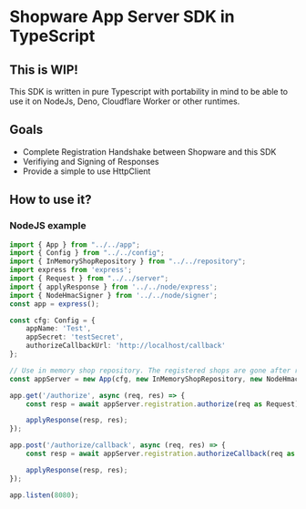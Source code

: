 # Shopware App Server SDK in TypeScript

## This is WIP!

This SDK is written in pure Typescript with portability in mind to be able to use it on NodeJs, Deno, Cloudflare Worker or other runtimes.

## Goals

- Complete Registration Handshake between Shopware and this SDK
- Verifiying and Signing of Responses
- Provide a simple to use HttpClient

## How to use it?

### NodeJS example

```typescript
import { App } from "../../app";
import { Config } from "../../config";
import { InMemoryShopRepository } from "../../repository";
import express from 'express';
import { Request } from "../../server";
import { applyResponse } from '../../node/express';
import { NodeHmacSigner } from '../../node/signer';
const app = express();

const cfg: Config = {
    appName: 'Test',
    appSecret: 'testSecret',
    authorizeCallbackUrl: 'http://localhost/callback'
};

// Use in memory shop repository. The registered shops are gone after restart. Add a own implementation to store persistent
const appServer = new App(cfg, new InMemoryShopRepository, new NodeHmacSigner);

app.get('/authorize', async (req, res) => {
    const resp = await appServer.registration.authorize(req as Request);

    applyResponse(resp, res);
});

app.post('/authorize/callback', async (req, res) => {
    const resp = await appServer.registration.authorizeCallback(req as Request);

    applyResponse(resp, res);
});

app.listen(8080);
```

